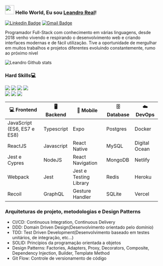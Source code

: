 ### <img src="https://media.giphy.com/media/hvRJCLFzcasrR4ia7z/giphy.gif" width="30px"> Hello World, Eu sou [Leandro Real](https://github.com/Leandro2585)!


[![Linkedin Badge](https://img.shields.io/badge/-LinkedIn-blue?style=flat-square&logo=Linkedin&logoColor=white&link=https://www.linkedin.com/in/harshkumarkhatri/)](https://www.linkedin.com/in/leandro-r-434b811a5/)
[![Gmail Badge](https://img.shields.io/badge/-leo.real2585@gmail.com-c14438?style=flat-square&logo=Gmail&logoColor=white&link=mailto:leo.real2585@gmail.com)](mailto:leo.real2585@gmail.com)

Programador Full-Stack com conhecimento em várias linguagens, desde 2018 venho vivendo e respirando o desenvolvimento web e criando interfaces modernas e de fácil utilização. Tive a oportunidade de mergulhar em muitos trabalhos e projetos diferentes evoluindo constantemente, rumo ao próximo nível

![Leandro Github stats](https://github-readme-stats.vercel.app/api?username=Leandro2585&show_icons=true&theme=radical)

### Hard Skills💻
<div width="100%">
<img src="https://img.shields.io/badge/-Node-30D84a?style=for-the-badge&logo=node.js&logoColor=white&link=https://github.com/solrachix"/>
<img src="https://img.shields.io/badge/-React-blue?style=for-the-badge&logo=react&logoColor=white&link=https://github.com/solrachix"/>
<img src="https://img.shields.io/badge/-React Native-912CEE?style=for-the-badge&logo=react&logoColor=white&link=https://github.com/solrachix"/>
<img src="https://img.shields.io/badge/-NextJS-000000?style=for-the-badge&logo=next.js&logoColor=#282a36&link=https://github.com/solrachix"/><br/>
<img src="https://img.shields.io/badge/-Typescript-blue?style=for-the-badge&logo=typescript&logoColor=white&link=https://github.com/solrachix"/>
<img src="https://img.shields.io/badge/-Javascript-blue?style=for-the-badge&logo=javascript&logoColor=#282a36&link=https://github.com/solrachix"/>
<img src="https://img.shields.io/badge/-MySQL-blue?style=for-the-badge&logo=mysql&logoColor=white&link=https://github.com/solrachix"/><br/>
</div>

| 💻 Frontend | 🖥️ Backend | 📱 Mobile | 🗄️ Database | ☁️ DevOps |
| ------------- | ------------- | ------------- | ------------- | ------------- |
|JavaScript (ES6, ES7 e ES8) | Typescript | Expo | Postgres | Docker
| ReactJS | Javascript | React Native | MySQL | Digital Ocean|
| Jest e Cypres | NodeJS | React Navigation | MongoDB | Netlify |
| Webpack | Jest | Jest e Testing Library | Redis | Heroku |
| Recoil | GraphQL | Gesture Handler | SQLite | Vercel |

### Arquiteturas de projeto, metodologias e Design Patterns

- CI/CD: Continuous Integration, Continuous Delivery
- DDD: Domain Driven Design(Desenvolvimento orientado pelo domínio)
- TDD:  Test Driven Development(Desenvolvimento baseado em testes unitários, de integração, etc...)
- SOLID: Princípios da programação orientada a objetos
- Design Patterns: Factories, Adapters, Proxy, Decorators, Composite, Dependency Injection, Builder, Template Method
- Git Flow: Controle de versionamento de código


